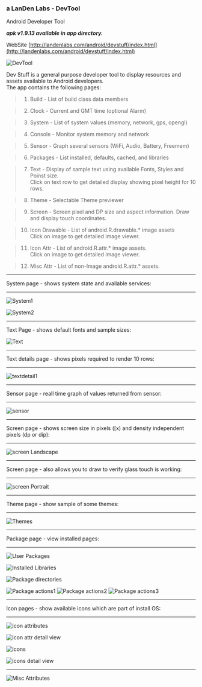 ### a LanDen Labs - DevTool
Android Developer Tool

***apk v1.9.13  available in app directory.***

WebSite
[http://landenlabs.com/android/devstuff/index.html](http://landenlabs.com/android/devstuff/index.html)

![DevTool](http://landenlabs.com//android/devstuff/dev_stuff.png)

Dev Stuff is a general purpose developer tool to display resources and assets
available to Android developers.  
The app contains the following pages:

>   1. Build \- List of build class data members

>   2. Clock \- Current and GMT time (optional Alarm)

>   3. System \- List of system values (memory, network, gps, opengl)

>   4. Console \- Monitor system memory and network

>   5. Sensor \- Graph several sensors (WiFi, Audio, Battery, Freemem)

>   6. Packages \- List installed, defaults, cached, and libraries

>   7. Text \- Display of sample text using available Fonts, Styles and Poinst
size.  
Click on text row to get detailed display showing pixel height for 10 rows.

>   8. Theme \- Selectable Theme previewer

>   9. Screen \- Screen pixel and DP size and aspect information. Draw and
display touch coordinates.

>   10. Icon Drawable \- List of android.R.drawable.* image assets  
Click on image to get detailed image viewer.

>   11. Icon Attr \- List of android.R.attr.* image assets.  
Click on image to get detailed image viewer.

>   12. Misc Attr \- List of non-Image android.R.attr.* assets.

***
System page - shows system state and available services:
***
![System1](http://landenlabs.com//android/devstuff/system1.jpg)

![System2](http://landenlabs.com//android/devstuff/system2a.jpg)
 
 
***
Text Page - shows default fonts and sample sizes:

![Text](http://landenlabs.com//android/devstuff/text.jpg)

***
Text details page - shows pixels required to render 10 rows:
***
![textdetail1](http://landenlabs.com//android/devstuff/text-detail1.jpg)

***
Sensor page - reall time graph of values returned from sensor:
***
![sensor](http://landenlabs.com//android/devstuff/sensor.jpg)

***
Screen page - shows screen size in pixels ([x) and density independent pixels (dp or dip):
***
![screen Landscape](http://landenlabs.com//android/devstuff/screen-landscape.jpg)

***
Screen page - also allows you to draw to verify glass touch is working:
***
![screen Portrait](http://landenlabs.com//android/devstuff/screen-portrait.jpg)

***
Theme page - show sample of some themes:
***
![Themes](http://landenlabs.com//android/devstuff/theme-menu.jpg)

***
Package page - view installed pages:
***
![User Packages](http://landenlabs.com//android/devstuff/package-user.jpg)

![Installed Libraries](http://landenlabs.com//android/devstuff/package-libs.jpg)

![Package directories](http://landenlabs.com//android/devstuff/package-cache.jpg)

![Package actions1](http://landenlabs.com//android/devstuff/package-pref.jpg)
![Package actions2](http://landenlabs.com//android/devstuff/package-pref2.jpg)
![Package actions3](http://landenlabs.com//android/devstuff/package-pref3.jpg)

***
Icon pages - show available icons which are part of install OS:
***
![icon attributes](http://landenlabs.com//android/devstuff/iconattr1.jpg)

![icon attr detail view](http://landenlabs.com//android/devstuff/iconattr-detail.jpg)

![icons](http://landenlabs.com//android/devstuff/icondraw1.jpg)

![icons detail view](http://landenlabs.com//android/devstuff/icondraw-detail.jpg)

***
![Misc Attributes](http://landenlabs.com//android/devstuff/miscattr.jpg)
